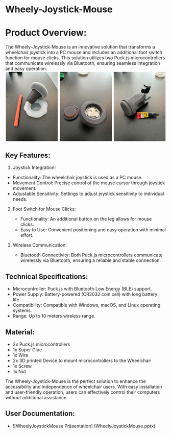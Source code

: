 # Wheely-Joystick-Mouse

# Product Overview:
The Wheely-Joystick-Mouse is an innovative solution that transforms a wheelchair joystick into a PC mouse and includes an additional foot switch function for mouse clicks. This solution utilizes two Puck.js microcontrollers that communicate wirelessly via Bluetooth, ensuring seamless integration and easy operation.
![WheelyJoystickMouse](WheelyJoystickMouse.png)


## Key Features:

1.  Joystick Integration:
   - Functionality: The wheelchair joystick is used as a PC mouse.
   - Movement Control: Precise control of the mouse cursor through joystick movement.
   - Adjustable Sensitivity: Settings to adjust joystick sensitivity to individual needs.

2. Foot Switch for Mouse Clicks:
   - Functionality: An additional button on the leg allows for mouse clicks.
   - Easy to Use: Convenient positioning and easy operation with minimal effort.

3. Wireless Communication:
   - Bluetooth Connectivity: Both Puck.js microcontrollers communicate wirelessly via Bluetooth, ensuring a reliable and stable connection.

## Technical Specifications:
- Microcontroller: Puck.js with Bluetooth Low Energy (BLE) support.
- Power Supply: Battery-powered (CR2032 coin cell) with long battery life.
- Compatibility: Compatible with Windows, macOS, and Linux operating systems.
- Range: Up to 10 meters wireless range.

## Material:
- 2x Puck.js microcontrollers
- 1x Super Glue
- 1x Wire
- 2x 3D printed Device to mount microcontrollers to the Wheelchair
- 1x Screw
- 1x Nut


The Wheely-Joystick-Mouse is the perfect solution to enhance the accessibility and independence of wheelchair users. With easy installation and user-friendly operation, users can effectively control their computers without additional assistance.

## User Documentation:
- ![WheelyJoystickMouse Präsentation] (WheelyJoystickMouse.pptx)
